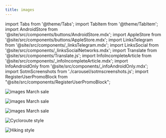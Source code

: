 ```yaml
---
title: images
---
```


import Tabs from '@theme/Tabs';
import TabItem from '@theme/TabItem';
import AndroidStore from '@site/src/components/buttons/AndroidStore.mdx';
import AppleStore from '@site/src/components/buttons/AppleStore.mdx';
import LinksTelegram from '@site/src/components/_linksTelegram.mdx';
import LinksSocial from '@site/src/components/_linksSocialNetworks.mdx';
import Translate from '@site/src/components/Translate.js';
import InfoIncompleteArticle from '@site/src/components/_infoIncompleteArticle.mdx';
import InfoAndroidOnly from '@site/src/components/_infoAndroidOnly.mdx';
import SotmScreenshots from './carousel/sotmscreenshots.js';
import RegisterUserPromoBlock from "@site/src/components/RegisterUserPromoBlock";


![images March sale](@site/static/img/email/2024March.png)

![images March sale](@site/static/img/email/ign_spain.png)

![images March sale](@site/static/img/email/ign_ortophotos.png)


![Cycloroute style](@site/static/img/email/cyclomap.png)

![Hiking style](@site/static/img/email/hikingstyle.png)